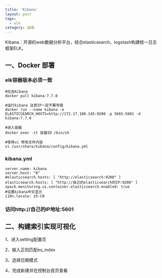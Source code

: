 ```yaml
---
title: 'Kibana'
layout: post
tags:
  - elk
category: 运维
---
```

Kibana：开源的web数据分析平台，结合elasticsearch，logstash构建统一日志框架ELK。

<!--more-->

## 一、Docker 部署
### elk容器版本必须一致
```
#拉去Kibana
docker pull kibana:7.7.0

#运行kibana 注意IP一定不要写错
docker run --name kibana -e ELASTICSEARCH_HOSTS=http://172.17.180.145:9200 -p 5601:5601 -d kibana:7.7.0

#进入容器
docker exec -it 容器ID /bin/sh

#使用vi 修改文件内容
vi /usr/share/kibana/config/kibana.yml 

```
### kibana.yml
```
server.name: kibana
server.host: "0"
#elasticsearch.hosts: [ "http://elasticsearch:9200" ]
elasticsearch.hosts: [ "http://自己的elasticsearch的IP:9200" ]
xpack.monitoring.ui.container.elasticsearch.enabled: true
#设置kibana中文显示
i18n.locale: zh-CN

```
### 访问http://自己的IP地址:5601

## 二、构建索引实现可视化
1、进入setting配置页

2、输入正则匹配es_index

3、选择日期模式

4、完成新建并在控制台首页查看